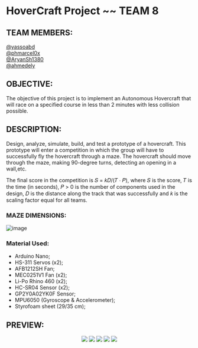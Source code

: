 # HoverCraft Project ~~ TEAM 8

## TEAM MEMBERS: ## 
[@yassoabd](https://github.com/yassoabd)  
[@phmarcel0x](https://github.com/phmarcel0x)  
[@AryanSh1380](https://github.com/AryanSh1380?tab=repositories)  
[@ahmedely](https://github.com/ahmedely)  
  
## OBJECTIVE: ##
The objective of this project is to implement an Autonomous Hovercraft that will race on a specified course in less than 2 minutes with less collision possible.


## DESCRIPTION: ##
Design, analyze, simulate, build, and test a prototype of a hovercraft. This prototype will enter a competition in which the group will have to successfully fly the
hovercraft through a maze. The hovercraft should move through the maze, making 90-degree turns, detecting an opening in a wall,etc.

The final score in the competition is 𝑆 = 𝑘𝐷/(𝑇 ∙ 𝑃), where 𝑆 is the score, 𝑇 is the time
(in seconds), 𝑃 > 0 is the number of components used in the design, 𝐷 is the distance along the track that was successfully and 𝑘 is the scaling factor equal for all teams.
### MAZE DIMENSIONS: ###

![image](https://user-images.githubusercontent.com/63077422/205744069-e972af9c-35cd-40d7-b755-3565f1198778.png)
### Material Used: ###
- Arduino Nano;
- HS-311 Servos (x2);
- AFB1212SH Fan;
- MEC0251V1 Fan (x2);
- Li-Po Rhino 460 (x2);
- HC-SR04 Sensor (x2);
- GP2Y0A02YK0F Sensor;
- MPU6050 (Gyroscope & Accelerometer);
- Styrofoam sheet (29/35 cm);


## PREVIEW: ##
<p align="center">
<img src="https://user-images.githubusercontent.com/63077422/208224457-23b00c39-f82f-4a76-bf67-db8e6bbd7924.png">
<img src="https://user-images.githubusercontent.com/63077422/208224473-7d361f2c-6917-4321-9388-bc43b52cf97e.png">
<img src="https://user-images.githubusercontent.com/63077422/208224479-ba18960b-b61c-4c10-9dd8-c4bb7d088937.png">
<img src="https://user-images.githubusercontent.com/63077422/208224487-b07e056f-9840-419a-96b4-24002aaa970c.png">
<img src="https://user-images.githubusercontent.com/63077422/208224492-76ee4eaa-ceb2-4ef7-a41a-2d3540827ff1.png">
</p>
